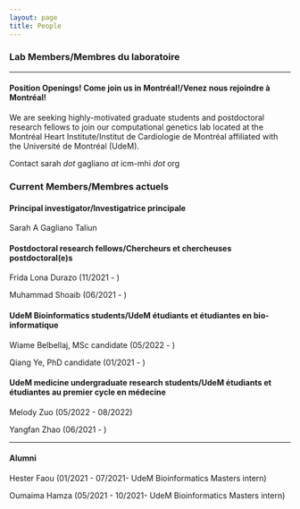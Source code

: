 ```yaml
---
layout: page
title: People 
---
```


### Lab Members/Membres du laboratoire

-------
#### Position Openings! <b>Come join us in Montréal!/Venez nous rejoindre à Montréal!</b> 
We are seeking highly-motivated graduate students and postdoctoral research fellows to join our computational genetics lab located at the Montréal Heart Institute/Institut de Cardiologie de Montréal affiliated with the Université de Montréal (UdeM).

Contact sarah <i>dot</i> gagliano <i>at</i> icm-mhi <i>dot</i> org


### Current Members/Membres actuels
#### Principal investigator/Investigatrice principale
Sarah A Gagliano Taliun

#### Postdoctoral research fellows/Chercheurs et chercheuses postdoctoral(e)s
Frida Lona Durazo (11/2021 - )
<p>Muhammad Shoaib (06/2021 - )</p>

#### UdeM Bioinformatics students/UdeM étudiants et étudiantes en bio-informatique
Wiame Belbellaj, MSc candidate (05/2022 - )
<p>Qiang Ye, PhD candidate (01/2021 - )</p>

#### UdeM medicine undergraduate research students/UdeM étudiants et étudiantes au premier cycle en médecine
Melody Zuo (05/2022 - 08/2022)
<p>Yangfan Zhao (06/2021 - )</p>

-------
#### Alumni  
Hester Faou (01/2021 - 07/2021- UdeM Bioinformatics Masters intern)
<p>Oumaima Hamza (05/2021 - 10/2021- UdeM Bioinformatics Masters intern)</p>
